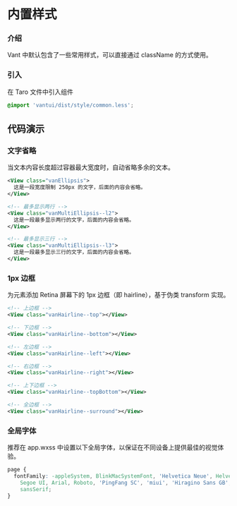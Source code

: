 # 内置样式

### 介绍

Vant 中默认包含了一些常用样式，可以直接通过 className 的方式使用。

### 引入

在 Taro 文件中引入组件

```css
@import 'vantui/dist/style/common.less';
```

## 代码演示

### 文字省略

当文本内容长度超过容器最大宽度时，自动省略多余的文本。

```xml
<View class="vanEllipsis">
  这是一段宽度限制 250px 的文字，后面的内容会省略。
</View>

<!-- 最多显示两行 -->
<View class="vanMultiEllipsis--l2">
  这是一段最多显示两行的文字，后面的内容会省略。
</View>

<!-- 最多显示三行 -->
<View class="vanMultiEllipsis--l3">
  这是一段最多显示三行的文字，后面的内容会省略。
</View>
```

### 1px 边框

为元素添加 Retina 屏幕下的 1px 边框（即 hairline），基于伪类 transform 实现。

```xml
<!-- 上边框 -->
<View class="vanHairline--top"></View>

<!-- 下边框 -->
<View class="vanHairline--bottom"></View>

<!-- 左边框 -->
<View class="vanHairline--left"></View>

<!-- 右边框 -->
<View class="vanHairline--right"></View>

<!-- 上下边框 -->
<View class="vanHairline--topBottom"></View>

<!-- 全边框 -->
<View class="vanHairline--surround"></View>
```

### 全局字体

推荐在 app.wxss 中设置以下全局字体，以保证在不同设备上提供最佳的视觉体验。

```css
page {
  fontFamily: -appleSystem, BlinkMacSystemFont, 'Helvetica Neue', Helvetica,
    Segoe UI, Arial, Roboto, 'PingFang SC', 'miui', 'Hiragino Sans GB', 'Microsoft Yahei',
    sansSerif;
}
```